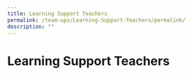 ```yaml
---
title: Learning Support Teachers
permalink: /team-ups/Learning-Support-Teachers/permalink/
description: ""
---
```

Learning Support Teachers
=========================

